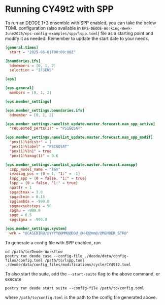 # Running CY49t2 with SPP

To run an DEODE 1+2 ensemble with SPP enabled, you can take the below TOML configuration (also available in `EPS-DEODE-Working-Week-June2025/eps-config-examples/spp/lspp.toml`) file as a starting point and modify it as needed. Remember to update the start date to your needs.

```toml
[general.times]
  start = "2025-06-01T00:00:00Z"

[boundaries.ifs]
  bdmembers = [0, 1, 2]
  selection = "IFSENS"

[eps]

[eps.general]
  members = [0, 1, 2]

[eps.member_settings]

[eps.member_settings.boundaries.ifs]
  bdmember = [0, 1, 2]

[eps.member_settings.namelist_update.master.forecast.nam_spp_active]
  "requested_perts(1)" = "PSIGQSAT"

[eps.member_settings.namelist_update.master.forecast.nam_spp_modif]
  "pnx(1)%idistr" = 1
  "pnx(1)%label" = "PSIGQSAT"
  "pnx(1)%ln1" = true
  "pnx(1)%xmag(1)" = 0.6

[eps.member_settings.namelist_update.master.forecast.namspp]
  cspp_model_name = "lam"
  iezdiag_pos = {0 = 1, "1:" = -1}
  lspg_spp = {0 = false, "1:" = true}
  lspp = {0 = false, "1:" = true}
  npatfr = 1
  spgadtmax = 3.0
  spgadtmin = 0.15
  spglambda = -999.0
  spgmaxsubsteps = 50
  spgmu = -999.0
  spgq = 0.5
  spgsigma = -999.0

[eps.member_settings.system]
  wrk = "@CASEDIR@/@YYYY@@MM@@DD@_@HH@@mm@/@MEMBER_STR@"
```

To generate a config file with SPP enabled, run
```
cd /path/to/Deode-Workflow
poetry run deode case --config-file ./deode/data/config-files/config.toml /path/to/lspp.toml ./deode/data/config_files/modifications/cycle/CY49t2.toml
```

To also start the suite, add the `--start-suite` flag to the above command, or execute
```
poetry run deode start suite --config-file /path/to/config.toml 
```
where `/path/to/config.toml` is the path to the config file generated above.